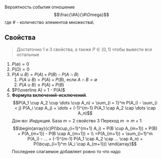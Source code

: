 Вероятность события отношение $$\frac{\#A}{\#\Omega}$$
где $\#$ - количество элементов множества\

## Свойства
> Достаточно 1 и 3 свойства, а также $P \in [0, 1]$ чтобы вывести все остальные
1. $P(\emptyset) = 0$
2. $P(\Omega) = 0$ 
3. $P(A \cup B) = P(A) + P(B) - P(A \cap B)$  
	1. $P(A \cup B) = P(A) + P(B)$, если $A \cap B = \emptyset$ 
	2. $P(A \cup B) \leq P(A) + P(B)$
4. $P(\overline A) = 1 - P(A)$
5. **Формула включений-исключений**. $$P(A_1 \cup A_2 \cup  \dots \cup A_n) = \sum_{i = 1}^m P(A_i)  - \sum_{i < j} P(A_i \cap A_j) + \dots + (-1)^{m-1} P(A_1 \cap A_2 \cap \dots \cap A_n)$$
	Док-во:
	Индукция. База $m = 2$ свойство 3
	Переход $m \to m+1$: $$\begin{array}{c}P(\bcup_{i=1}^{m+1} A_i) = P(B \cup A_{m+1}) = P(B) + P(A_{m+1}) - P(B \cap A_{m+1}) = \\ =P(A_{m+1}) + \sum_{i=1}^m P(A_i) - ... + (-1)^{m-1} P(A_1 \cap A_2 \cap ... \cap A_n) + P(\bcup_{i=1}^m (A_i \cap A_{m+1})) \end{array}$$
	Последнее слагаемое добавляет ровно то что надо